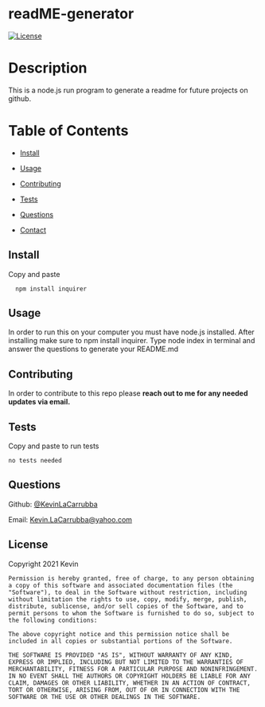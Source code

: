 # readME-generator 
  [![License](https://img.shields.io/badge/License-MIT-green)](https://opensource.org/licenses/MIT)


  # Description
  
  This is a node.js run program to generate a readme for future projects on github.
  
  # Table of Contents
  
  * [Install](#install)
  
  * [Usage](#usage)
  
  * [Contributing](#contributing)
  
  * [Tests](#tests)
  
  * [Questions](#questions)

  * [Contact](#contact)
  
  ## Install
  
  Copy and paste
      
      npm install inquirer
  
  
  ## Usage

  In order to run this on your computer you must have node.js installed. After installing make sure to npm install inquirer. Type node index in terminal and answer the questions to generate your README.md

  ## Contributing

  In order to contribute to this repo please **reach out to me for any needed updates via email.**
  
  ## Tests

  Copy and paste to run tests 

  
    no tests needed
  
  
  ## Questions
  Github: [@KevinLaCarrubba](https://github.com/KevinLaCarrubba?tab=repositories)

  Email: Kevin.LaCarrubba@yahoo.com
  
  ## License
   Copyright 2021 Kevin

    Permission is hereby granted, free of charge, to any person obtaining a copy of this software and associated documentation files (the "Software"), to deal in the Software without restriction, including without limitation the rights to use, copy, modify, merge, publish, distribute, sublicense, and/or sell copies of the Software, and to permit persons to whom the Software is furnished to do so, subject to the following conditions:

    The above copyright notice and this permission notice shall be included in all copies or substantial portions of the Software.

    THE SOFTWARE IS PROVIDED "AS IS", WITHOUT WARRANTY OF ANY KIND, EXPRESS OR IMPLIED, INCLUDING BUT NOT LIMITED TO THE WARRANTIES OF MERCHANTABILITY, FITNESS FOR A PARTICULAR PURPOSE AND NONINFRINGEMENT. IN NO EVENT SHALL THE AUTHORS OR COPYRIGHT HOLDERS BE LIABLE FOR ANY CLAIM, DAMAGES OR OTHER LIABILITY, WHETHER IN AN ACTION OF CONTRACT, TORT OR OTHERWISE, ARISING FROM, OUT OF OR IN CONNECTION WITH THE SOFTWARE OR THE USE OR OTHER DEALINGS IN THE SOFTWARE.
  
